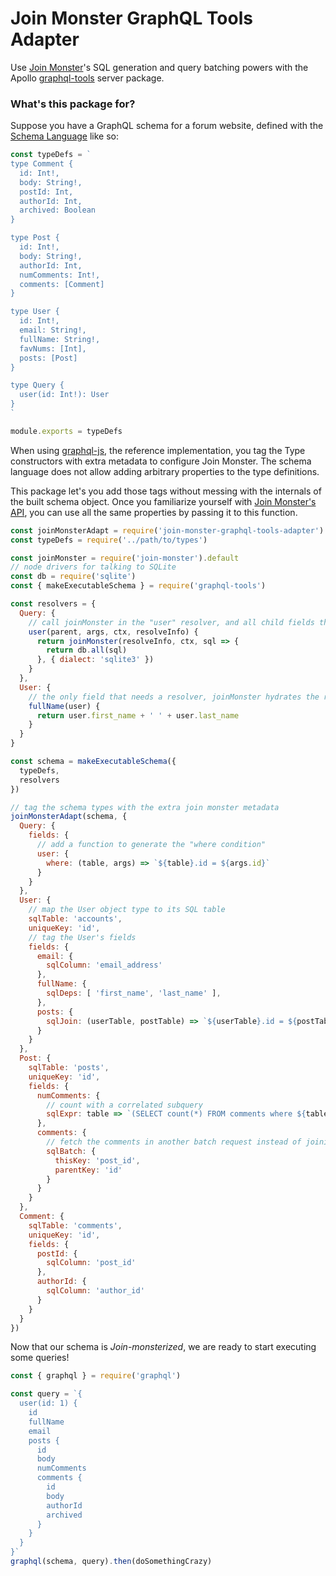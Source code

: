 # Join Monster GraphQL Tools Adapter

Use [Join Monster](https://github.com/stems/join-monster)'s SQL generation and query batching powers with the Apollo [graphql-tools](https://github.com/apollographql/graphql-tools) server package.

### What's this package for?

Suppose you have a GraphQL schema for a forum website, defined with the [Schema Language](http://graphql.org/learn/schema/#type-language) like so:

```js
const typeDefs = `
type Comment {
  id: Int!,
  body: String!,
  postId: Int,
  authorId: Int,
  archived: Boolean
}

type Post {
  id: Int!,
  body: String!,
  authorId: Int,
  numComments: Int!,
  comments: [Comment]
}

type User {
  id: Int!,
  email: String!,
  fullName: String!,
  favNums: [Int],
  posts: [Post]
}

type Query {
  user(id: Int!): User
}
`

module.exports = typeDefs
```

When using [graphql-js](https://github.com/graphql/graphql-js), the reference implementation, you tag the Type constructors with extra metadata to configure Join Monster.
The schema language does not allow adding arbitrary properties to the type definitions.

This package let's you add those tags without messing with the internals of the built schema object.
Once you familiarize yourself with [Join Monster's API](http://join-monster.readthedocs.io), you can use all the same properties by passing it to this function.


```js
const joinMonsterAdapt = require('join-monster-graphql-tools-adapter')
const typeDefs = require('../path/to/types')

const joinMonster = require('join-monster').default
// node drivers for talking to SQLite
const db = require('sqlite')
const { makeExecutableSchema } = require('graphql-tools')

const resolvers = {
  Query: {
    // call joinMonster in the "user" resolver, and all child fields that are tagged with "sqlTable" are handled!
    user(parent, args, ctx, resolveInfo) {
      return joinMonster(resolveInfo, ctx, sql => {
        return db.all(sql)
      }, { dialect: 'sqlite3' })
    }
  },
  User: {
    // the only field that needs a resolver, joinMonster hydrates the rest!
    fullName(user) {
      return user.first_name + ' ' + user.last_name
    }
  }
}

const schema = makeExecutableSchema({
  typeDefs,
  resolvers
})

// tag the schema types with the extra join monster metadata
joinMonsterAdapt(schema, {
  Query: {
    fields: {
      // add a function to generate the "where condition"
      user: {
        where: (table, args) => `${table}.id = ${args.id}`
      }
    }
  },
  User: {
    // map the User object type to its SQL table
    sqlTable: 'accounts',
    uniqueKey: 'id',
    // tag the User's fields
    fields: {
      email: {
        sqlColumn: 'email_address'
      },
      fullName: {
        sqlDeps: [ 'first_name', 'last_name' ],
      },
      posts: {
        sqlJoin: (userTable, postTable) => `${userTable}.id = ${postTable}.author_id`,
      }
    }
  },
  Post: {
    sqlTable: 'posts',
    uniqueKey: 'id',
    fields: {
      numComments: {
        // count with a correlated subquery
        sqlExpr: table => `(SELECT count(*) FROM comments where ${table}.id = comments.post_id)`
      },
      comments: {
        // fetch the comments in another batch request instead of joining
        sqlBatch: {
          thisKey: 'post_id',
          parentKey: 'id'
        }
      }
    }
  },
  Comment: {
    sqlTable: 'comments',
    uniqueKey: 'id',
    fields: {
      postId: {
        sqlColumn: 'post_id'
      },
      authorId: {
        sqlColumn: 'author_id'
      }
    }
  }
})
```

Now that our schema is *Join-monsterized*, we are ready to start executing some queries!

```js
const { graphql } = require('graphql')

const query = `{
  user(id: 1) {
    id
    fullName
    email
    posts {
      id
      body
      numComments
      comments {
        id
        body
        authorId
        archived
      }
    }
  }
}`
graphql(schema, query).then(doSomethingCrazy)
```
